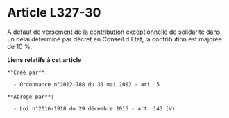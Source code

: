 # Article L327-30

A défaut de versement de la contribution exceptionnelle de solidarité dans un délai déterminé par décret en Conseil d'Etat,
la contribution est majorée de 10 %.

**Liens relatifs à cet article**

	**Créé par**:

	  - Ordonnance n°2012-788 du 31 mai 2012 - art. 5

	**Abrogé par**:

	  - Loi n°2016-1918 du 29 décembre 2016 - art. 143 (V)
